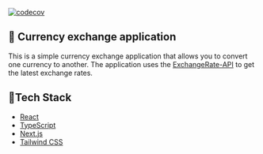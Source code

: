 [![codecov](https://codecov.io/gh/ckomop0x/currency-exchange/branch/main/graph/badge.svg?token=BKHY2UBGM1)](https://codecov.io/gh/ckomop0x/currency-exchange) 


## 💸 Currency exchange application

This is a simple currency exchange application that allows you to convert one currency to another. The application uses the [ExchangeRate-API](https://openexchangerates.org/) to get the latest exchange rates.

## 🚀Tech Stack

- [React](https://reactjs.org/)
- [TypeScript](https://www.typescriptlang.org/)
- [Next.js](https://nextjs.org/)
- [Tailwind CSS](https://tailwindcss.com/)
